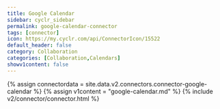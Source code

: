 ```yaml
---
title: Google Calendar
sidebar: cyclr_sidebar
permalink: google-calendar-connector
tags: [connector]
icon: https://my.cyclr.com/api/ConnectorIcon/15522
default_header: false
category: Collaboration
categories: [Collaboration,Calendars]
showv1content: false
---
```

{% assign connectordata = site.data.v2.connectors.connector-google-calendar %}
{% assign v1content = "google-calendar.md" %}
{% include v2/connector/connector.html %}	